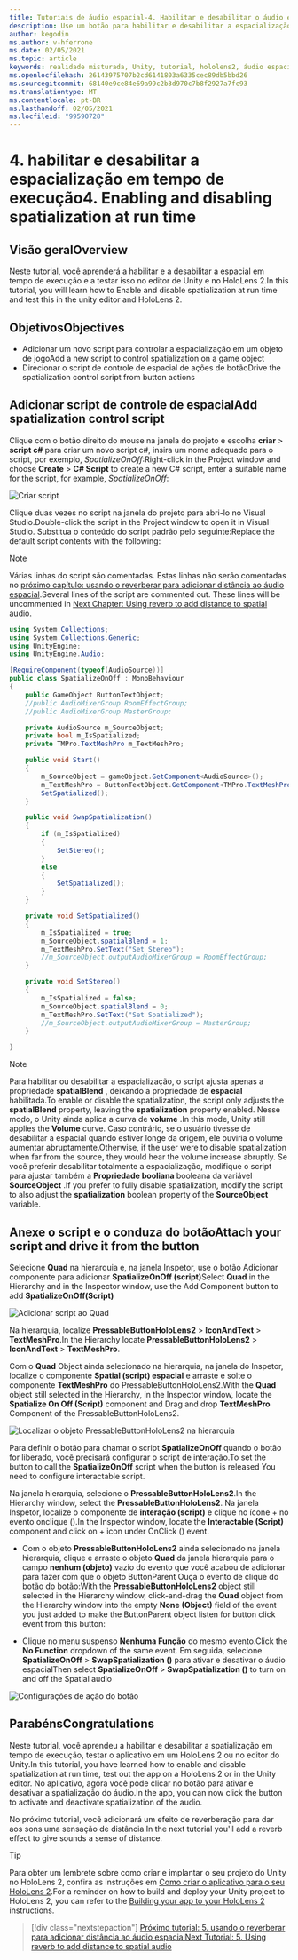 ```yaml
---
title: Tutoriais de áudio espacial-4. Habilitar e desabilitar o áudio espacial em tempo de execução
description: Use um botão para habilitar e desabilitar a espacialização de áudio em tempo de execução.
author: kegodin
ms.author: v-hferrone
ms.date: 02/05/2021
ms.topic: article
keywords: realidade misturada, Unity, tutorial, hololens2, áudio espacial, MRTK, kit de ferramentas de realidade mista, UWP, Windows 10, HRTF, função de transferência relacionada ao cabeçalho, reverberação, Microsoft Spatializer
ms.openlocfilehash: 26143975707b2cd6141803a6335cec89db5bbd26
ms.sourcegitcommit: 68140e9ce84e69a99c2b3d970c7b8f2927a7fc93
ms.translationtype: MT
ms.contentlocale: pt-BR
ms.lasthandoff: 02/05/2021
ms.locfileid: "99590728"
---
```

# <a name="4-enabling-and-disabling-spatialization-at-run-time"></a><span data-ttu-id="e4634-105">4. habilitar e desabilitar a espacialização em tempo de execução</span><span class="sxs-lookup"><span data-stu-id="e4634-105">4. Enabling and disabling spatialization at run time</span></span>

## <a name="overview"></a><span data-ttu-id="e4634-106">Visão geral</span><span class="sxs-lookup"><span data-stu-id="e4634-106">Overview</span></span>

<span data-ttu-id="e4634-107">Neste tutorial, você aprenderá a habilitar e a desabilitar a espacial em tempo de execução e a testar isso no editor de Unity e no HoloLens 2.</span><span class="sxs-lookup"><span data-stu-id="e4634-107">In this tutorial, you will learn how to Enable and disable spatialization at run time and test this in the unity editor and HoloLens 2.</span></span>

## <a name="objectives"></a><span data-ttu-id="e4634-108">Objetivos</span><span class="sxs-lookup"><span data-stu-id="e4634-108">Objectives</span></span>

* <span data-ttu-id="e4634-109">Adicionar um novo script para controlar a espacialização em um objeto de jogo</span><span class="sxs-lookup"><span data-stu-id="e4634-109">Add a new script to control spatialization on a game object</span></span>
* <span data-ttu-id="e4634-110">Direcionar o script de controle de espacial de ações de botão</span><span class="sxs-lookup"><span data-stu-id="e4634-110">Drive the spatialization control script from button actions</span></span>

## <a name="add-spatialization-control-script"></a><span data-ttu-id="e4634-111">Adicionar script de controle de espacial</span><span class="sxs-lookup"><span data-stu-id="e4634-111">Add spatialization control script</span></span>

 <span data-ttu-id="e4634-112">Clique com o botão direito do mouse na janela do projeto e escolha **criar**  >  **script c#** para criar um novo script c#, insira um nome adequado para o script, por exemplo, _SpatializeOnOff_:</span><span class="sxs-lookup"><span data-stu-id="e4634-112">Right-click in the Project window and choose **Create** > **C# Script** to create a new C# script, enter a suitable name for the script, for example, _SpatializeOnOff_:</span></span>

![Criar script](images/spatial-audio/spatial-audio-04-section1-step1-1.png)

<span data-ttu-id="e4634-114">Clique duas vezes no script na janela do projeto para abri-lo no Visual Studio.</span><span class="sxs-lookup"><span data-stu-id="e4634-114">Double-click the script in the Project window to open it in Visual Studio.</span></span> <span data-ttu-id="e4634-115">Substitua o conteúdo do script padrão pelo seguinte:</span><span class="sxs-lookup"><span data-stu-id="e4634-115">Replace the default script contents with the following:</span></span>

> [!NOTE]
> <span data-ttu-id="e4634-116">Várias linhas do script são comentadas. Estas linhas não serão comentadas no [próximo capítulo: usando o reverberar para adicionar distância ao áudio espacial](unity-spatial-audio-ch5.md).</span><span class="sxs-lookup"><span data-stu-id="e4634-116">Several lines of the script are commented out. These lines will be uncommented in [Next Chapter: Using reverb to add distance to spatial audio](unity-spatial-audio-ch5.md).</span></span>

```c#
using System.Collections;
using System.Collections.Generic;
using UnityEngine;
using UnityEngine.Audio;

[RequireComponent(typeof(AudioSource))]
public class SpatializeOnOff : MonoBehaviour
{
    public GameObject ButtonTextObject;
    //public AudioMixerGroup RoomEffectGroup;
    //public AudioMixerGroup MasterGroup;

    private AudioSource m_SourceObject;
    private bool m_IsSpatialized;
    private TMPro.TextMeshPro m_TextMeshPro;

    public void Start()
    {
        m_SourceObject = gameObject.GetComponent<AudioSource>();
        m_TextMeshPro = ButtonTextObject.GetComponent<TMPro.TextMeshPro>();
        SetSpatialized();
    }

    public void SwapSpatialization()
    {
        if (m_IsSpatialized)
        {
            SetStereo();
        }
        else
        {
            SetSpatialized();
        }
    }

    private void SetSpatialized()
    {
        m_IsSpatialized = true;
        m_SourceObject.spatialBlend = 1;
        m_TextMeshPro.SetText("Set Stereo");
        //m_SourceObject.outputAudioMixerGroup = RoomEffectGroup;
    }

    private void SetStereo()
    {
        m_IsSpatialized = false;
        m_SourceObject.spatialBlend = 0;
        m_TextMeshPro.SetText("Set Spatialized");
        //m_SourceObject.outputAudioMixerGroup = MasterGroup;
    }

}
```

> [!NOTE]
> <span data-ttu-id="e4634-117">Para habilitar ou desabilitar a espacialização, o script ajusta apenas a propriedade **spatialBlend** , deixando a propriedade de **espacial** habilitada.</span><span class="sxs-lookup"><span data-stu-id="e4634-117">To enable or disable the spatialization, the script only adjusts the **spatialBlend** property, leaving the **spatialization** property enabled.</span></span> <span data-ttu-id="e4634-118">Nesse modo, o Unity ainda aplica a curva de **volume** .</span><span class="sxs-lookup"><span data-stu-id="e4634-118">In this mode, Unity still applies the **Volume** curve.</span></span> <span data-ttu-id="e4634-119">Caso contrário, se o usuário tivesse de desabilitar a espacial quando estiver longe da origem, ele ouviria o volume aumentar abruptamente.</span><span class="sxs-lookup"><span data-stu-id="e4634-119">Otherwise, if the user were to disable spatialization when far from the source, they would hear the volume increase abruptly.</span></span>
> <span data-ttu-id="e4634-120">Se você preferir desabilitar totalmente a espacialização, modifique o script para ajustar também a **Propriedade booliana** booleana da variável **SourceObject** .</span><span class="sxs-lookup"><span data-stu-id="e4634-120">If you prefer to fully disable spatialization, modify the script to also adjust the **spatialization** boolean property of the **SourceObject** variable.</span></span>

## <a name="attach-your-script-and-drive-it-from-the-button"></a><span data-ttu-id="e4634-121">Anexe o script e o conduza do botão</span><span class="sxs-lookup"><span data-stu-id="e4634-121">Attach your script and drive it from the button</span></span>

<span data-ttu-id="e4634-122">Selecione **Quad** na hierarquia e, na janela Inspetor, use o botão Adicionar componente para adicionar **SpatializeOnOff (script)**</span><span class="sxs-lookup"><span data-stu-id="e4634-122">Select **Quad** in the Hierarchy and in the Inspector window, use the Add Component button to add **SpatializeOnOff(Script)**</span></span>

![Adicionar script ao Quad](images/spatial-audio/spatial-audio-04-section2-step1-1.png)

<span data-ttu-id="e4634-124">Na hierarquia, localize **PressableButtonHoloLens2**  >  **IconAndText**  >  **TextMeshPro**.</span><span class="sxs-lookup"><span data-stu-id="e4634-124">In the Hierarchy locate **PressableButtonHoloLens2** > **IconAndText** > **TextMeshPro**.</span></span>

<span data-ttu-id="e4634-125">Com o **Quad** Object ainda selecionado na hierarquia, na janela do Inspetor, localize o componente **Spatial (script) espacial** e arraste e solte o componente **TextMeshPro** do PressableButtonHoloLens2.</span><span class="sxs-lookup"><span data-stu-id="e4634-125">With the **Quad** object still selected in the Hierarchy, in the Inspector window, locate the **Spatialize On Off (Script)** component and Drag and drop **TextMeshPro** Component of the PressableButtonHoloLens2.</span></span>

![Localizar o objeto PressableButtonHoloLens2 na hierarquia](images/spatial-audio/spatial-audio-04-section2-step1-2.png)

<span data-ttu-id="e4634-127">Para definir o botão para chamar o script **SpatializeOnOff** quando o botão for liberado, você precisará configurar o script de interação.</span><span class="sxs-lookup"><span data-stu-id="e4634-127">To set the button to call the **SpatializeOnOff** script when the button is released You need to configure interactable script.</span></span>

<span data-ttu-id="e4634-128">Na janela hierarquia, selecione o **PressableButtonHoloLens2**.</span><span class="sxs-lookup"><span data-stu-id="e4634-128">In the Hierarchy window, select the **PressableButtonHoloLens2**.</span></span> <span data-ttu-id="e4634-129">Na janela Inspetor, localize o componente de **interação (script)** e clique no ícone + no evento onclique ().</span><span class="sxs-lookup"><span data-stu-id="e4634-129">In the Inspector window, locate the **Interactable (Script)** component and click on + icon under OnClick () event.</span></span>

* <span data-ttu-id="e4634-130">Com o objeto **PressableButtonHoloLens2** ainda selecionado na janela hierarquia, clique e arraste o objeto **Quad** da janela hierarquia para o campo **nenhum (objeto)** vazio do evento que você acabou de adicionar para fazer com que o objeto ButtonParent Ouça o evento de clique do botão do botão:</span><span class="sxs-lookup"><span data-stu-id="e4634-130">With the **PressableButtonHoloLens2** object still selected in the Hierarchy window, click-and-drag the **Quad** object from the Hierarchy window into the empty **None (Object)** field of the event you just added to make the ButtonParent object listen for button click event from this button:</span></span>

* <span data-ttu-id="e4634-131">Clique no menu suspenso **Nenhuma Função** do mesmo evento.</span><span class="sxs-lookup"><span data-stu-id="e4634-131">Click the **No Function** dropdown of the same event.</span></span> <span data-ttu-id="e4634-132">Em seguida, selecione **SpatializeOnOff**  >  **SwapSpatialization ()** para ativar e desativar o áudio espacial</span><span class="sxs-lookup"><span data-stu-id="e4634-132">Then select **SpatializeOnOff** > **SwapSpatialization ()** to turn on and off the Spatial audio</span></span>

![Configurações de ação do botão](images/spatial-audio/spatial-audio-04-section2-step1-3.png)

## <a name="congratulations"></a><span data-ttu-id="e4634-134">Parabéns</span><span class="sxs-lookup"><span data-stu-id="e4634-134">Congratulations</span></span>

<span data-ttu-id="e4634-135">Neste tutorial, você aprendeu a habilitar e desabilitar a spatialização em tempo de execução, testar o aplicativo em um HoloLens 2 ou no editor do Unity.</span><span class="sxs-lookup"><span data-stu-id="e4634-135">In this tutorial, you have learned how to enable and disable spatialization at run time, test out the app on a HoloLens 2 or in the Unity editor.</span></span> <span data-ttu-id="e4634-136">No aplicativo, agora você pode clicar no botão para ativar e desativar a spatialização do áudio.</span><span class="sxs-lookup"><span data-stu-id="e4634-136">In the app, you can now click the button to activate and deactivate spatialization of the audio.</span></span>

<span data-ttu-id="e4634-137">No próximo tutorial, você adicionará um efeito de reverberação para dar aos sons uma sensação de distância.</span><span class="sxs-lookup"><span data-stu-id="e4634-137">In the next tutorial you'll add a reverb effect to give sounds a sense of distance.</span></span>

> [!TIP]
> <span data-ttu-id="e4634-138">Para obter um lembrete sobre como criar e implantar o seu projeto do Unity no HoloLens 2, confira as instruções em [Como criar o aplicativo para o seu HoloLens 2](mr-learning-base-02.md#building-your-application-to-your-hololens-2).</span><span class="sxs-lookup"><span data-stu-id="e4634-138">For a reminder on how to build and deploy your Unity project to HoloLens 2, you can refer to the [Building your app to your HoloLens 2](mr-learning-base-02.md#building-your-application-to-your-hololens-2) instructions.</span></span>

> [!div class="nextstepaction"]
> [<span data-ttu-id="e4634-139">Próximo tutorial: 5. usando o reverberar para adicionar distância ao áudio espacial</span><span class="sxs-lookup"><span data-stu-id="e4634-139">Next Tutorial: 5. Using reverb to add distance to spatial audio</span></span>](unity-spatial-audio-ch5.md)
